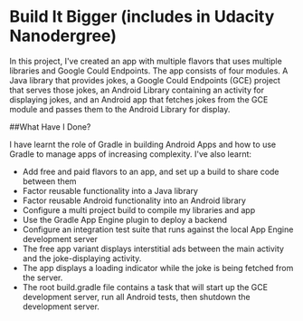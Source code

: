 # Build It Bigger (includes in Udacity Nanodergree)

In this project, I've created an app with multiple flavors that uses
multiple libraries and Google Could Endpoints. The app consists
of four modules. A Java library that provides jokes, a Google Could Endpoints
(GCE) project that serves those jokes, an Android Library containing an
activity for displaying jokes, and an Android app that fetches jokes from the
GCE module and passes them to the Android Library for display.

##What Have I Done?

I have learnt the role of Gradle in building Android Apps and how to use Gradle to manage apps of increasing complexity. I've also learnt:

* Add free and paid flavors to an app, and set up a build to share code between them
* Factor reusable functionality into a Java library
* Factor reusable Android functionality into an Android library
* Configure a multi project build to compile my libraries and app
* Use the Gradle App Engine plugin to deploy a backend
* Configure an integration test suite that runs against the local App Engine development server
* The free app variant displays interstitial ads between the main activity and the joke-displaying activity.
* The app displays a loading indicator while the joke is being fetched from the server.
* The root build.gradle file contains a task that will start up the GCE development server, run all Android tests, then shutdown the development server.
